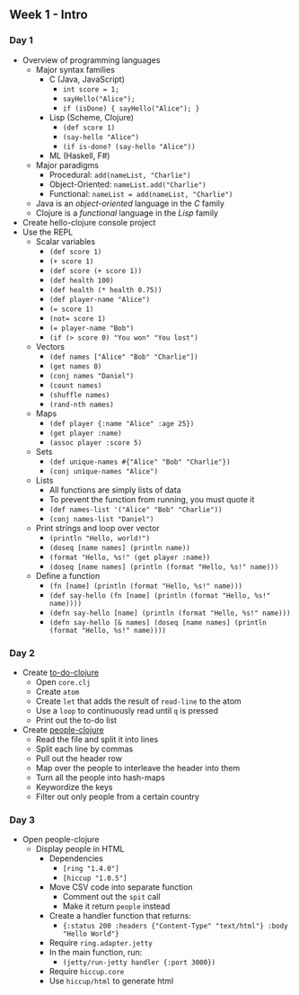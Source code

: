 ## Week 1 - Intro

### Day 1

* Overview of programming languages
  * Major syntax families
    * C (Java, JavaScript)
      * `int score = 1;`
      * `sayHello("Alice");`
      * `if (isDone) { sayHello("Alice"); }`
    * Lisp (Scheme, Clojure)
      * `(def score 1)`
      * `(say-hello "Alice")`
      * `(if is-done? (say-hello "Alice"))`
    * ML (Haskell, F#)
  * Major paradigms
    * Procedural: `add(nameList, "Charlie")`
    * Object-Oriented: `nameList.add("Charlie")`
    * Functional: `nameList = add(nameList, "Charlie")`
  * Java is an *object-oriented* language in the *C* family
  * Clojure is a *functional* language in the *Lisp* family
* Create hello-clojure console project
* Use the REPL
  * Scalar variables
    * `(def score 1)`
    * `(+ score 1)`
    * `(def score (+ score 1))`
    * `(def health 100)`
    * `(def health (* health 0.75))`
    * `(def player-name "Alice")`
    * `(= score 1)`
    * `(not= score 1)`
    * `(= player-name "Bob")`
    * `(if (> score 0) "You won" "You lost")`
  * Vectors
    * `(def names ["Alice" "Bob" "Charlie"])`
    * `(get names 0)`
    * `(conj names "Daniel")`
    * `(count names)`
    * `(shuffle names)`
    * `(rand-nth names)`
  * Maps
    * `(def player {:name "Alice" :age 25})`
    * `(get player :name)`
    * `(assoc player :score 5)`
  * Sets
    * `(def unique-names #{"Alice" "Bob" "Charlie"})`
    * `(conj unique-names "Alice")`
  * Lists
    * All functions are simply lists of data
    * To prevent the function from running, you must quote it
    * `(def names-list '("Alice" "Bob" "Charlie"))`
    * `(conj names-list "Daniel")`
  * Print strings and loop over vector
    * `(println "Hello, world!")`
    * `(doseq [name names] (println name))`
    * `(format "Hello, %s!" (get player :name))`
    * `(doseq [name names] (println (format "Hello, %s!" name)))`
  * Define a function
    * `(fn [name] (println (format "Hello, %s!" name)))`
    * `(def say-hello (fn [name] (println (format "Hello, %s!" name))))`
    * `(defn say-hello [name] (println (format "Hello, %s!" name)))`
    * `(defn say-hello [& names] (doseq [name names] (println (format "Hello, %s!" name))))`

### Day 2

* Create [to-do-clojure](../projects/to-do-clojure)
  * Open `core.clj`
  * Create `atom`
  * Create `let` that adds the result of `read-line` to the atom
  * Use a `loop` to continuously read until `q` is pressed
  * Print out the to-do list
* Create [people-clojure](../projects/people-clojure)
  * Read the file and split it into lines
  * Split each line by commas
  * Pull out the header row
  * Map over the people to interleave the header into them
  * Turn all the people into hash-maps
  * Keywordize the keys
  * Filter out only people from a certain country

### Day 3

* Open people-clojure
  * Display people in HTML
    * Dependencies
      * `[ring "1.4.0"]`
      * `[hiccup "1.0.5"]`
    * Move CSV code into separate function
      * Comment out the `spit` call
      * Make it return `people` instead
    * Create a handler function that returns:
      * `{:status 200 :headers {"Content-Type" "text/html"} :body "Hello World"}`
    * Require `ring.adapter.jetty`
    * In the main function, run:
      * `(jetty/run-jetty handler {:port 3000})`
    * Require `hiccup.core`
    * Use `hiccup/html` to generate html
